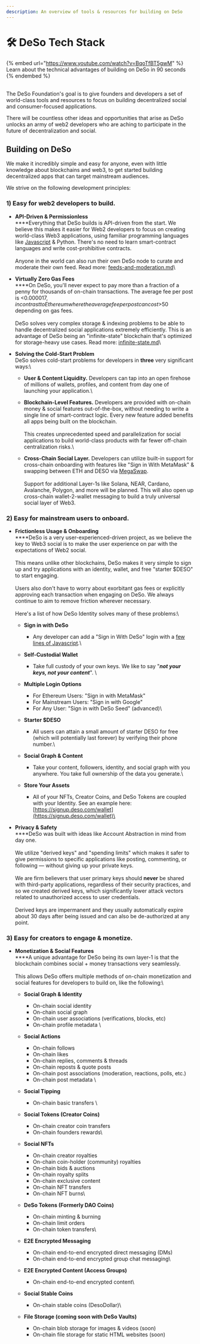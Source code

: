 ```yaml
---
description: An overview of tools & resources for building on DeSo
---
```


# 🛠 DeSo Tech Stack

{% embed url="https://www.youtube.com/watch?v=BqoTfBT5gwM" %}
Learn about the technical advantages of building on DeSo in 90 seconds
{% endembed %}

\
The DeSo Foundation's goal is to give founders and developers a set of world-class tools and resources to focus on building decentralized social and consumer-focused applications.

There will be countless other ideas and opportunities that arise as DeSo unlocks an army of web2 developers who are aching to participate in the future of decentralization and social.&#x20;

## Building on DeSo

We make it incredibly simple and easy for anyone, even with little knowledge about blockchains and web3, to get started building decentralized apps that can target mainstream audiences.

We strive on the following development principles:

### **1) Easy for web2 developers to build.**

* **API-Driven & Permissionless**\
  ****Everything that DeSo builds is API-driven from the start. We believe this makes it easier for Web2 developers to focus on creating world-class Web3 applications, using familiar programming languages like [Javascript](deso-frontend/exchange-listing-api.md) & Python. There's no need to learn smart-contract languages and write cost-prohibitive contracts.\
  \
  Anyone in the world can also run their own DeSo node to curate and moderate their own feed. Read more: [feeds-and-moderation.md](deso-features/feeds-and-moderation.md "mention")\

* **Virtually Zero Gas Fees**\
  ****On DeSo, you'll never expect to pay more than a fraction of a penny for thousands of on-chain transactions. The average fee per post is <$0.000017, in contrast to Ethereum where the average fee per post can cost >$50 depending on gas fees.\
  \
  DeSo solves very complex storage & indexing problems to be able to handle decentralized social applications extremely efficiently. This is an advantage of DeSo being an "infinite-state" blockchain that's optimized for storage-heavy use cases. Read more: [infinite-state.md](deso-blockchain/infinite-state.md "mention")\

* **Solving the Cold-Start Problem**\
  DeSo solves cold-start problems for developers in **three** very significant ways:\

  * **User & Content Liquidity.** Developers can tap into an open firehose of millions of wallets, profiles, and content from day one of launching your application.\

  * **Blockchain-Level Features.** Developers are provided with on-chain money & social features out-of-the-box, without needing to write a single line of smart-contract logic. Every new feature added benefits all apps being built on the blockchain.\
    \
    This creates unprecedented speed and parallelization for social applications to build world-class products with far fewer off-chain centralization risks.\

  * **Cross-Chain Social Layer.** Developers can utilize built-in support for cross-chain onboarding with features like "Sign in With MetaMask" & swapping between ETH and DESO via [MegaSwap](https://megaswap.xyz/).\
    \
    Support for additional Layer-1s like Solana, NEAR, Cardano, Avalanche, Polygon, and more will be planned. This will also open up cross-chain wallet-2-wallet messaging to build a truly universal social layer of Web3.

### **2) Easy for mainstream users to onboard.**

* **Frictionless Usage & Onboarding**\
  ****DeSo is a very user-experienced-driven project, as we believe the key to Web3 social is to make the user experience on par with the expectations of Web2 social.\
  \
  This means unlike other blockchains, DeSo makes it very simple to sign up and try applications with an identity, wallet, and free "starter $DESO" to start engaging.\
  \
  Users also don't have to worry about exorbitant gas fees or explicitly approving each transaction when engaging on DeSo. We always continue to aim to remove friction wherever necessary.\
  \
  Here's a list of how DeSo Identity solves many of these problems:\

  * **Sign in with DeSo**
    * Any developer can add a "Sign in With DeSo" login with a [few lines of Javascript](deso-frontend/exchange-listing-api.md).\

  * **Self-Custodial Wallet**
    * Take full custody of your own keys. We like to say "_**not your keys, not your content**_". \

  * **Multiple Login Options**
    * For Ethereum Users: "Sign in with MetaMask"
    * For Mainstream Users: "Sign in with Google"
    * For Any User: "Sign in with DeSo Seed" (advanced)\

  * **Starter $DESO**
    * All users can attain a small amount of starter DESO for free (which will potentially last forever) by verifying their phone number.\

  * **Social Graph & Content**
    * Take your content, followers, identity, and social graph with you anywhere. You take full ownership of the data you generate.\

  * **Store Your Assets**
    * All of your NFTs, Creator Coins, and DeSo Tokens are coupled with your Identity. See an example here: [https://signup.deso.com/wallet](https://signup.deso.com/wallet)\

* **Privacy & Safety**\
  ****DeSo was built with ideas like Account Abstraction in mind from day one. \
  \
  We utilize "derived keys" and "spending limits" which makes it safer to give permissions to specific applications like posting, commenting, or following — without giving up your private keys.\
  \
  We are firm believers that user primary keys should **never** be shared with third-party applications, regardless of their security practices, and so we created derived keys, which significantly lower attack vectors related to unauthorized access to user credentials.\
  \
  Derived keys are impermanent and they usually automatically expire about 30 days after being issued and can also be de-authorized at any point.

### **3) Easy for creators to engage & monetize.**

* **Monetization & Social Features**\
  ****A unique advantage for DeSo being its own layer-1 is that the blockchain combines social + money transactions very seamlessly.\
  \
  This allows DeSo offers multiple methods of on-chain monetization and social features for developers to build on, like the following:\

  * **Social Graph & Identity**
    * On-chain social identity
    * On-chain social graph
    * On-chain user associations (verifications, blocks, etc)
    * On-chain profile metadata \

  * **Social Actions**
    * On-chain follows
    * On-chain likes
    * On-chain replies, comments & threads
    * On-chain reposts & quote posts
    * On-chain post associations (moderation, reactions, polls, etc.)
    * On-chain post metadata \

  * **Social Tipping**
    * On-chain basic transfers \

  * **Social Tokens (Creator Coins)**
    * On-chain creator coin transfers
    * On-chain founders rewards\

  * **Social NFTs**
    * On-chain creator royalties
    * On-chain coin-holder (community) royalties
    * On-chain bids & auctions
    * On-chain royalty splits
    * On-chain exclusive content
    * On-chain NFT transfers
    * On-chain NFT burns\

  * **DeSo Tokens (Formerly DAO Coins)**
    * On-chain minting & burning
    * On-chain limit orders
    * On-chain token transfers\

  * **E2E Encrypted Messaging**
    * On-chain end-to-end encrypted direct messaging (DMs)
    * On-chain end-to-end encrypted group chat messaging\

  * **E2E Encrypted Content (Access Groups)**
    * On-chain end-to-end encrypted content\

  * **Social Stable Coins**
    * On-chain stable coins (DesoDollar)\

  * **File Storage (coming soon with DeSo Vaults)**
    * On-chain blob storage for images & videos (soon)
    * On-chain file storage for static HTML websites (soon)
